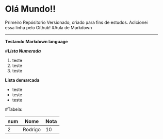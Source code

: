 # Olá Mundo!!
 Primeiro Repósitorio Versionado, criado para fins de estudos.
 Adicionei essa linha pelo Github!
 #Aula de Markdown
 ***
 **Testando Markdown language**
 

#***Lista Numerada***
1. teste
1. teste
1. teste


**Lista demarcada**

* teste
* teste
* teste

#Tabela:

num | Nome | Nota
---|---|---
2 | Rodrigo | 10
